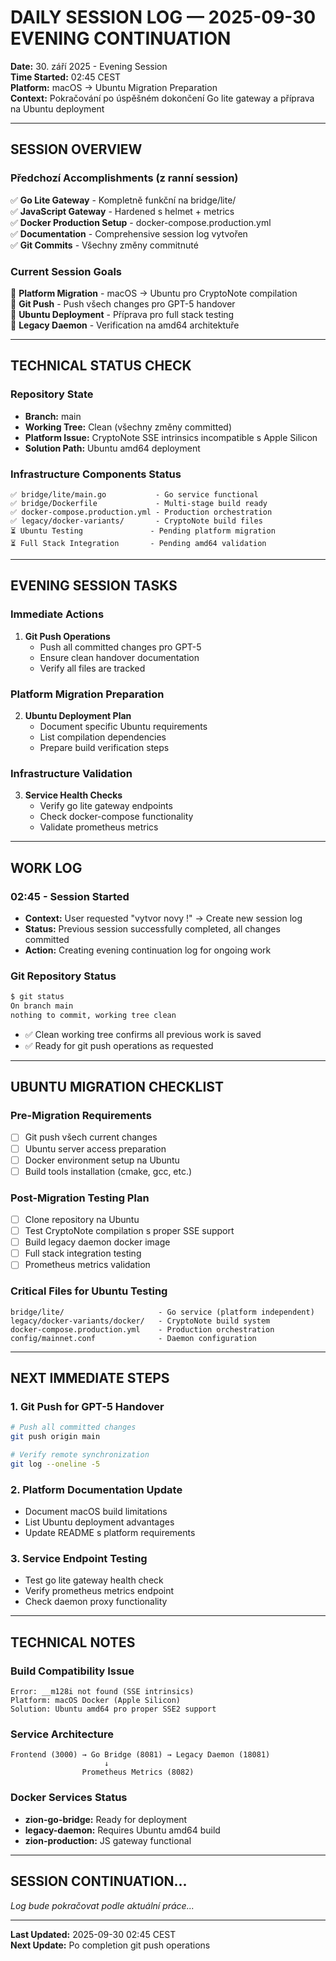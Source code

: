# DAILY SESSION LOG — 2025-09-30 EVENING CONTINUATION

**Date:** 30. září 2025 - Evening Session  
**Time Started:** 02:45 CEST  
**Platform:** macOS → Ubuntu Migration Preparation  
**Context:** Pokračování po úspěšném dokončení Go lite gateway a příprava na Ubuntu deployment

---

## SESSION OVERVIEW

### Předchozí Accomplishments (z ranní session)
✅ **Go Lite Gateway** - Kompletně funkční na bridge/lite/  
✅ **JavaScript Gateway** - Hardened s helmet + metrics  
✅ **Docker Production Setup** - docker-compose.production.yml  
✅ **Documentation** - Comprehensive session log vytvořen  
✅ **Git Commits** - Všechny změny commitnuté  

### Current Session Goals
🎯 **Platform Migration** - macOS → Ubuntu pro CryptoNote compilation  
🎯 **Git Push** - Push všech changes pro GPT-5 handover  
🎯 **Ubuntu Deployment** - Příprava pro full stack testing  
🎯 **Legacy Daemon** - Verification na amd64 architektuře

---

## TECHNICAL STATUS CHECK

### Repository State
- **Branch:** main
- **Working Tree:** Clean (všechny změny committed)
- **Platform Issue:** CryptoNote SSE intrinsics incompatible s Apple Silicon
- **Solution Path:** Ubuntu amd64 deployment

### Infrastructure Components Status
```
✅ bridge/lite/main.go           - Go service functional
✅ bridge/Dockerfile             - Multi-stage build ready  
✅ docker-compose.production.yml - Production orchestration
✅ legacy/docker-variants/       - CryptoNote build files
⏳ Ubuntu Testing               - Pending platform migration
⏳ Full Stack Integration       - Pending amd64 validation
```

---

## EVENING SESSION TASKS

### Immediate Actions
1. **Git Push Operations**
   - Push all committed changes pro GPT-5
   - Ensure clean handover documentation
   - Verify all files are tracked

### Platform Migration Preparation  
2. **Ubuntu Deployment Plan**
   - Document specific Ubuntu requirements
   - List compilation dependencies
   - Prepare build verification steps

### Infrastructure Validation
3. **Service Health Checks**
   - Verify go lite gateway endpoints
   - Check docker-compose functionality
   - Validate prometheus metrics

---

## WORK LOG

### 02:45 - Session Started
- **Context:** User requested "vytvor novy !" → Create new session log
- **Status:** Previous session successfully completed, all changes committed
- **Action:** Creating evening continuation log for ongoing work

### Git Repository Status
```bash
$ git status
On branch main
nothing to commit, working tree clean
```
- ✅ Clean working tree confirms all previous work is saved
- ✅ Ready for git push operations as requested

---

## UBUNTU MIGRATION CHECKLIST

### Pre-Migration Requirements
- [ ] Git push všech current changes
- [ ] Ubuntu server access preparation
- [ ] Docker environment setup na Ubuntu
- [ ] Build tools installation (cmake, gcc, etc.)

### Post-Migration Testing Plan
- [ ] Clone repository na Ubuntu
- [ ] Test CryptoNote compilation s proper SSE support
- [ ] Build legacy daemon docker image
- [ ] Full stack integration testing
- [ ] Prometheus metrics validation

### Critical Files for Ubuntu Testing
```
bridge/lite/                     - Go service (platform independent)
legacy/docker-variants/docker/   - CryptoNote build system  
docker-compose.production.yml    - Production orchestration
config/mainnet.conf              - Daemon configuration
```

---

## NEXT IMMEDIATE STEPS

### 1. Git Push for GPT-5 Handover
```bash
# Push all committed changes
git push origin main

# Verify remote synchronization
git log --oneline -5
```

### 2. Platform Documentation Update
- Document macOS build limitations
- List Ubuntu deployment advantages
- Update README s platform requirements

### 3. Service Endpoint Testing
- Test go lite gateway health check
- Verify prometheus metrics endpoint  
- Check daemon proxy functionality

---

## TECHNICAL NOTES

### Build Compatibility Issue
```
Error: __m128i not found (SSE intrinsics)
Platform: macOS Docker (Apple Silicon)
Solution: Ubuntu amd64 pro proper SSE2 support
```

### Service Architecture
```
Frontend (3000) → Go Bridge (8081) → Legacy Daemon (18081)
                     ↓
                Prometheus Metrics (8082)
```

### Docker Services Status
- **zion-go-bridge:** Ready for deployment
- **legacy-daemon:** Requires Ubuntu amd64 build
- **zion-production:** JS gateway functional

---

## SESSION CONTINUATION...

*Log bude pokračovat podle aktuální práce...*

---

**Last Updated:** 2025-09-30 02:45 CEST  
**Next Update:** Po completion git push operations